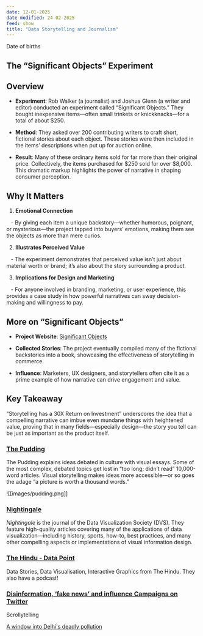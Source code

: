 ```yaml
---
date: 12-01-2025
date modified: 24-02-2025
feed: show
title: "Data Storytelling and Journalism"
---
```


Date of births

## The “Significant Objects” Experiment

## Overview

- **Experiment**: Rob Walker (a journalist) and Joshua Glenn (a writer and editor) conducted an experiment called “Significant Objects.” They bought inexpensive items—often small trinkets or knickknacks—for a total of about $250.  

- **Method**: They asked over 200 contributing writers to craft short, fictional stories about each object. These stories were then included in the items’ descriptions when put up for auction online.  

- **Result**: Many of these ordinary items sold for far more than their original price. Collectively, the items purchased for $250 sold for over $8,000. This dramatic markup highlights the power of narrative in shaping consumer perception.

## Why It Matters

1. **Emotional Connection**  

   - By giving each item a unique backstory—whether humorous, poignant, or mysterious—the project tapped into buyers’ emotions, making them see the objects as more than mere curios.

2. **Illustrates Perceived Value**  

   - The experiment demonstrates that perceived value isn’t just about material worth or brand; it’s also about the story surrounding a product.

3. **Implications for Design and Marketing**  

   - For anyone involved in branding, marketing, or user experience, this provides a case study in how powerful narratives can sway decision-making and willingness to pay.

## More on “Significant Objects”

- **Project Website**: [Significant Objects](http://significantobjects.com/)  

- **Collected Stories**: The project eventually compiled many of the fictional backstories into a book, showcasing the effectiveness of storytelling in commerce.

- **Influence**: Marketers, UX designers, and storytellers often cite it as a prime example of how narrative can drive engagement and value.

## Key Takeaway

“Storytelling has a 30X Return on Investment” underscores the idea that a compelling narrative can imbue even mundane things with heightened value, proving that in many fields—especially design—the story you tell can be just as important as the product itself.

### [The Pudding](https://pudding.cool/)

The Pudding explains ideas debated in culture with visual essays. Some of the most complex, debated topics get lost in “too long; didn’t read” 10,000-word articles. Visual storytelling makes ideas more accessible—or so goes the adage “a picture is worth a thousand words.”

![[images/pudding.png]]

### [Nightingale](https://nightingaledvs.com/)

_Nightingale_ is the journal of the Data Visualization Society (DVS). They feature high-quality articles covering many of the applications of data visualization—including history, sports, how-to, best practices, and many other compelling aspects or implementations of visual information design.

### [The Hindu - Data Point](https://www.thehindu.com/data/)

Data Stories, Data Visualisation, Interactive Graphics from The Hindu. They also have a podcast!

### [Disinformation, ‘fake news’ and influence Campaigns on Twitter](https://knightfoundation.org/features/misinfo/)

Scrollytelling

[A window into Delhi's deadly pollution](https://www.reuters.com/graphics/INDIA-POLLUTION/01008173281/)